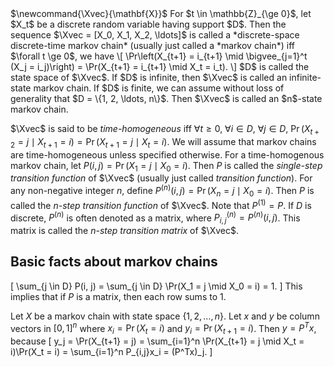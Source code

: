 <span class="invisible">
$\newcommand{\Xvec}{\mathbf{X}}$
</span>
For $t \in \mathbb{Z}_{\ge 0}$, let $X_t$ be a discrete random variable having support $D$.
Then the sequence $\Xvec = [X_0, X_1, X_2, \ldots]$ is called a
*discrete-space discrete-time markov chain* (usually just called a *markov chain*)
iff $\forall t \ge 0$, we have
\[ \Pr\left(X_{t+1} = i_{t+1} \mid \bigvee_{j=1}^t (X_j = i_j)\right)
    = \Pr(X_{t+1} = i_{t+1} \mid X_t = i_t). \]
$D$ is called the state space of $\Xvec$.
If $D$ is infinite, then $\Xvec$ is called an infinite-state markov chain.
If $D$ is finite, we can assume without loss of generality that $D = \{1, 2, \ldots, n\}$.
Then $\Xvec$ is called an $n$-state markov chain.

$\Xvec$ is said to be *time-homogeneous* iff $\forall t \ge 0$, $\forall i \in D$, $\forall j \in D$,
$\Pr(X_{t+2} = j \mid X_{t+1} = i) = \Pr(X_{t+1} = j \mid X_t = i)$.
We will assume that markov chains are time-homogeneous unless specified otherwise.
For a time-homogenous markov chain, let $P(i, j) = \Pr(X_1 = j \mid X_0 = i)$.
Then $P$ is called the *single-step transition function* of $\Xvec$
(usually just called *transition function*).
For any non-negative integer $n$, define $P^{(n)}(i, j) = \Pr(X_n = j \mid X_0 = i)$.
Then $P$ is called the *$n$-step transition function* of $\Xvec$.
Note that $P^{(1)} = P$.
If $D$ is discrete, $P^{(n)}$ is often denoted as a matrix,
where $P^{(n)}_{i,j} = P^{(n)}(i, j)$.
This matrix is called the *$n$-step transition matrix* of $\Xvec$.

## Basic facts about markov chains

\[ \sum_{j \in D} P(i, j) = \sum_{j \in D} \Pr(X_1 = j \mid X_0 = i) = 1. \]
This implies that if $P$ is a matrix, then each row sums to 1.

Let $X$ be a markov chain with state space $\{1, 2, \ldots, n\}$.
Let $x$ and $y$ be column vectors in $[0, 1]^n$ where
$x_i = \Pr(X_t = i)$ and $y_i = \Pr(X_{t+1} = i)$.
Then $y = P^Tx$, because
\[ y_j = \Pr(X_{t+1} = j) = \sum_{i=1}^n \Pr(X_{t+1} = j \mid X_t = i)\Pr(X_t = i)
    = \sum_{i=1}^n P_{i,j}x_i = (P^Tx)_j. \]
